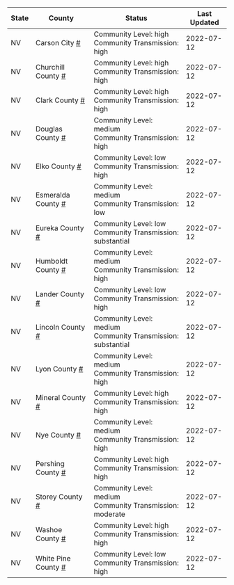State | County | Status | Last Updated
--- | --- | --- | --- 
NV | Carson City <a href="#carson_city">#</a> | <a name="carson_city"></a>Community Level: high<br/>Community Transmission: high | 2022-07-12
NV | Churchill County <a href="#churchill_county">#</a> | <a name="churchill_county"></a>Community Level: high<br/>Community Transmission: high | 2022-07-12
NV | Clark County <a href="#clark_county">#</a> | <a name="clark_county"></a>Community Level: high<br/>Community Transmission: high | 2022-07-12
NV | Douglas County <a href="#douglas_county">#</a> | <a name="douglas_county"></a>Community Level: medium<br/>Community Transmission: high | 2022-07-12
NV | Elko County <a href="#elko_county">#</a> | <a name="elko_county"></a>Community Level: low<br/>Community Transmission: high | 2022-07-12
NV | Esmeralda County <a href="#esmeralda_county">#</a> | <a name="esmeralda_county"></a>Community Level: medium<br/>Community Transmission: low | 2022-07-12
NV | Eureka County <a href="#eureka_county">#</a> | <a name="eureka_county"></a>Community Level: low<br/>Community Transmission: substantial | 2022-07-12
NV | Humboldt County <a href="#humboldt_county">#</a> | <a name="humboldt_county"></a>Community Level: medium<br/>Community Transmission: high | 2022-07-12
NV | Lander County <a href="#lander_county">#</a> | <a name="lander_county"></a>Community Level: low<br/>Community Transmission: high | 2022-07-12
NV | Lincoln County <a href="#lincoln_county">#</a> | <a name="lincoln_county"></a>Community Level: medium<br/>Community Transmission: substantial | 2022-07-12
NV | Lyon County <a href="#lyon_county">#</a> | <a name="lyon_county"></a>Community Level: medium<br/>Community Transmission: high | 2022-07-12
NV | Mineral County <a href="#mineral_county">#</a> | <a name="mineral_county"></a>Community Level: high<br/>Community Transmission: high | 2022-07-12
NV | Nye County <a href="#nye_county">#</a> | <a name="nye_county"></a>Community Level: medium<br/>Community Transmission: high | 2022-07-12
NV | Pershing County <a href="#pershing_county">#</a> | <a name="pershing_county"></a>Community Level: high<br/>Community Transmission: high | 2022-07-12
NV | Storey County <a href="#storey_county">#</a> | <a name="storey_county"></a>Community Level: medium<br/>Community Transmission: moderate | 2022-07-12
NV | Washoe County <a href="#washoe_county">#</a> | <a name="washoe_county"></a>Community Level: high<br/>Community Transmission: high | 2022-07-12
NV | White Pine County <a href="#white_pine_county">#</a> | <a name="white_pine_county"></a>Community Level: low<br/>Community Transmission: high | 2022-07-12
